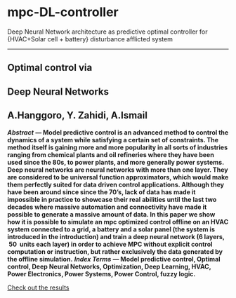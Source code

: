 # mpc-DL-controller
Deep Neural Network architecture as predictive optimal controller for {HVAC+Solar cell + battery} disturbance afflicted system

***

## Optimal control via

## Deep Neural Networks

## A.Hanggoro, Y. Zahidi, A.Ismail

**_Abstract_** **— Model predictive control is an advanced
method to control the dynamics of a system while
satisfying a certain set of constraints. The method itself is
gaining more and more popularity in all sorts of industries
ranging from chemical plants and oil refineries where they
have been used since the 80s, to power plants, and more
generally power systems.
Deep neural networks are neural networks with more
than one layer. They are considered to be universal
function approximators, which would make them perfectly
suited for data driven control applications.
Although they have been around since since the 70’s,
lack of data has made it impossible in practice to
showcase their real abilities until the last two decades
where massive automation and connectivity have made it
possible to generate a massive amount of data.
In this paper we show how it is possible to simulate an
mpc optimized control offline on an HVAC system
connected to a grid, a battery and a solar panel (the
system is introduced in the introduction) and train a deep
neural network (6 layers,  50  units each layer) in order to
achieve MPC without explicit control computation or
instruction, but rather exclusively the data generated by
the offline simulation.**
**_Index Terms_** **— Model predictive control, Optimal control,
Deep Neural Networks, Optimization, Deep Learning,
HVAC, Power Electronics, Power Systems, Power Control,
fuzzy logic.**


[Check out the results](https://github.com/ell-hol/mpc-DL-controller/blob/master/docs/Final_Report.pdf)
